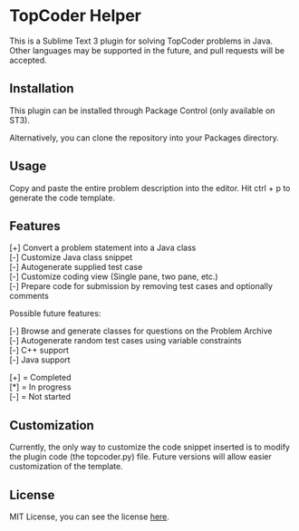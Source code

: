 TopCoder Helper
===============

This is a Sublime Text 3 plugin for solving TopCoder problems in Java. Other
languages may be supported in the future, and pull requests will be accepted.

Installation
------------

This plugin can be installed through Package Control (only available on ST3).

Alternatively, you can clone the repository into your Packages directory.


Usage
-----

Copy and paste the entire problem description into the editor. Hit ctrl + p to
generate the code template.


Features
--------

[+] Convert a problem statement into a Java class  
[-] Customize Java class snippet  
[-] Autogenerate supplied test case  
[-] Customize coding view (Single pane, two pane, etc.)  
[-] Prepare code for submission by removing test cases and optionally comments  


Possible future features:

[-] Browse and generate classes for questions on the Problem Archive  
[-] Autogenerate random test cases using variable constraints  
[-] C++ support  
[-] Java support  

[+] = Completed  
[*] = In progress  
[-] = Not started  


Customization
-------------

Currently, the only way to customize the code snippet inserted is to modify the
plugin code (the topcoder.py) file. Future versions will allow easier customization of the template.


License
-------

MIT License, you can see the license [here](https://github.com/gsingh93/sublime-topcoder-helper/blob/master/LICENSE).
